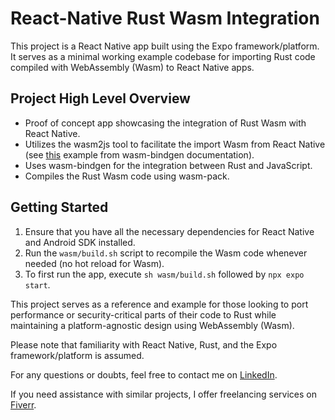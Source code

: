 # React-Native Rust Wasm Integration

This project is a React Native app built using the Expo framework/platform. It serves as a minimal working example codebase for importing Rust code compiled with WebAssembly (Wasm) to React Native apps.

## Project High Level Overview

- Proof of concept app showcasing the integration of Rust Wasm with React Native.
- Utilizes the wasm2js tool to facilitate the import Wasm from React Native (see [this](https://rustwasm.github.io/wasm-bindgen/examples/wasm2js.html) example from wasm-bindgen documentation).
- Uses wasm-bindgen for the integration between Rust and JavaScript.
- Compiles the Rust Wasm code using wasm-pack.


## Getting Started

1. Ensure that you have all the necessary dependencies for React Native and Android SDK installed.
2. Run the `wasm/build.sh` script to recompile the Wasm code whenever needed (no hot reload for Wasm).
3. To first run the app, execute `sh wasm/build.sh` followed by `npx expo start`.


This project serves as a reference and example for those looking to port performance or security-critical parts of their code to Rust while maintaining a platform-agnostic design using WebAssembly (Wasm).

Please note that familiarity with React Native, Rust, and the Expo framework/platform is assumed.

For any questions or doubts, feel free to contact me on [LinkedIn](https://www.linkedin.com/in/luiz-henrique-salles-de-oliveira-mendon%C3%A7a-3963b928b/).

If you need assistance with similar projects, I offer freelancing services on [Fiverr](https://www.fiverr.com/luque_python).